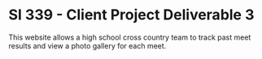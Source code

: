 # SI 339 - Client Project Deliverable 3

This website allows a high school cross country team to track past meet results and view a photo gallery for each meet.
